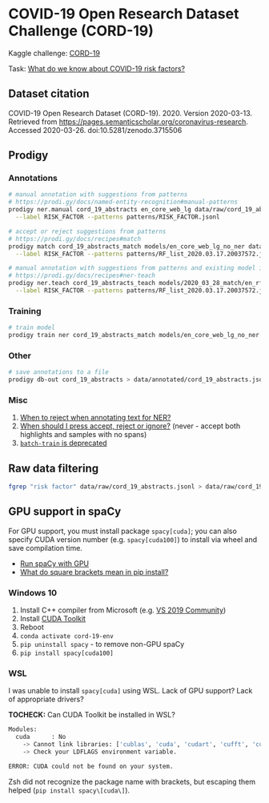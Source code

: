 # COVID-19 Open Research Dataset Challenge (CORD-19)

Kaggle challenge: [CORD-19](https://www.kaggle.com/allen-institute-for-ai/CORD-19-research-challenge)

Task: [What do we know about COVID-19 risk
factors?](https://www.kaggle.com/allen-institute-for-ai/CORD-19-research-challenge/tasks?taskId=558)

## Dataset citation

COVID-19 Open Research Dataset (CORD-19). 2020. Version 2020-03-13.
Retrieved from https://pages.semanticscholar.org/coronavirus-research.
Accessed 2020-03-26. doi:10.5281/zenodo.3715506

## Prodigy

### Annotations

```bash
# manual annotation with suggestions from patterns
# https://prodi.gy/docs/named-entity-recognition#manual-patterns
prodigy ner.manual cord_19_abstracts en_core_web_lg data/raw/cord_19_abstracts_filtered.jsonl \
  --label RISK_FACTOR --patterns patterns/RISK_FACTOR.jsonl

# accept or reject suggestions from patterns
# https://prodi.gy/docs/recipes#match
prodigy match cord_19_abstracts_match models/en_core_web_lg_no_ner data/raw/cord_19_abstracts_filtered.jsonl \
  --label RISK_FACTOR --patterns patterns/RF_list_2020.03.17.20037572.jsonl --label-span

# manual annotation with suggestions from patterns and existing model in the loop
# https://prodi.gy/docs/recipes#ner-teach
prodigy ner.teach cord_19_abstracts_teach models/2020_03_28_match/en_rf_web_lg data/raw/cord_19_abstracts_filtered.jsonl \
  --label RISK_FACTOR --patterns patterns/RF_list_2020.03.17.20037572.jsonl
```

### Training

```bash
# train model
prodigy train ner cord_19_abstracts_match models/en_core_web_lg_no_ner --output models/2020_03_28_match/en_rf_web_lg
```

### Other

```bash
# save annotations to a file
prodigy db-out cord_19_abstracts > data/annotated/cord_19_abstracts.jsonl
```

### Misc

1. [When to reject when annotating text for NER?](https://support.prodi.gy/t/when-to-reject-in-ner-manual-or-ner-make-gold/892/2)
1. [When should I press accept, reject or ignore?](https://prodi.gy/docs/named-entity-recognition#manual-accept-reject)
(never - accept both highlights and samples with no spans)
1. [`batch-train` is deprecated](https://prodi.gy/docs/recipes#deprecated)

## Raw data filtering

```bash
fgrep "risk factor" data/raw/cord_19_abstracts.jsonl > data/raw/cord_19_abstracts_filtered.jsonl
```

## GPU support in spaCy

For GPU support, you must install package `spacy[cuda]`; you can also specify CUDA version number (e.g. `spacy[cuda100]`)
to install via wheel and save compilation time.

- [Run spaCy with GPU](https://spacy.io/usage#gpu)
- [What do square brackets mean in pip install?](https://stackoverflow.com/q/46775346/95)

### Windows 10

1. Install C++ compiler from Microsoft
   (e.g. [VS 2019 Community](https://visualstudio.microsoft.com/downloads/#build-tools-for-visual-studio-2017))
2. Install [CUDA Toolkit](https://developer.nvidia.com/cuda-downloads)
3. Reboot
4. `conda activate cord-19-env`
5. `pip uninstall spacy` - to remove non-GPU spaCy
6. `pip install spacy[cuda100]`

### WSL

I was unable to install `spacy[cuda]` using WSL. Lack of GPU support? Lack of appropriate drivers?

**TOCHECK:** Can CUDA Toolkit be installed in WSL?

```bash
Modules:
  cuda      : No
    -> Cannot link libraries: ['cublas', 'cuda', 'cudart', 'cufft', 'curand', 'cusparse', 'nvrtc']
    -> Check your LDFLAGS environment variable.

ERROR: CUDA could not be found on your system.
```

Zsh did not recognize the package name with brackets, but escaping them helped (`pip install spacy\[cuda\]`).
